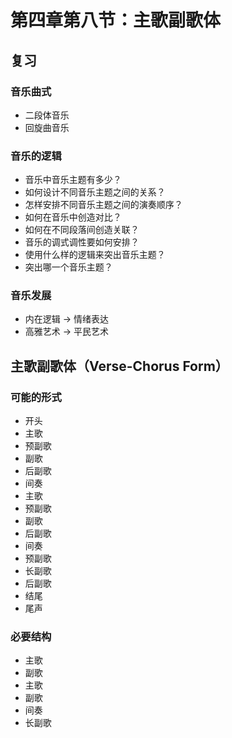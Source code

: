 # 第四章第八节：主歌副歌体

## 复习

### 音乐曲式

- 二段体音乐
- 回旋曲音乐

### 音乐的逻辑

- 音乐中音乐主题有多少？
- 如何设计不同音乐主题之间的关系？
- 怎样安排不同音乐主题之间的演奏顺序？
- 如何在音乐中创造对比？
- 如何在不同段落间创造关联？
- 音乐的调式调性要如何安排？
- 使用什么样的逻辑来突出音乐主题？
- 突出哪一个音乐主题？

### 音乐发展

- 内在逻辑 -> 情绪表达
- 高雅艺术 -> 平民艺术

## 主歌副歌体（Verse-Chorus Form）

### 可能的形式

- 开头
- 主歌
- 预副歌
- 副歌
- 后副歌
- 间奏
- 主歌
- 预副歌
- 副歌
- 后副歌
- 间奏
- 预副歌
- 长副歌
- 后副歌
- 结尾
- 尾声

### 必要结构

- 主歌
- 副歌
- 主歌
- 副歌
- 间奏
- 长副歌